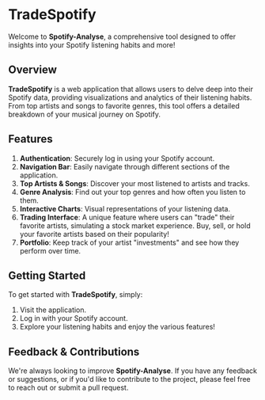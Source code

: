 # TradeSpotify

Welcome to **Spotify-Analyse**, a comprehensive tool designed to offer insights into your Spotify listening habits and more!

## Overview

**TradeSpotify** is a web application that allows users to delve deep into their Spotify data, providing visualizations and analytics of their listening habits. From top artists and songs to favorite genres, this tool offers a detailed breakdown of your musical journey on Spotify.

## Features

1. **Authentication**: Securely log in using your Spotify account.
2. **Navigation Bar**: Easily navigate through different sections of the application.
3. **Top Artists & Songs**: Discover your most listened to artists and tracks.
4. **Genre Analysis**: Find out your top genres and how often you listen to them.
5. **Interactive Charts**: Visual representations of your listening data.
6. **Trading Interface**: A unique feature where users can "trade" their favorite artists, simulating a stock market experience. Buy, sell, or hold your favorite artists based on their popularity!
7. **Portfolio**: Keep track of your artist "investments" and see how they perform over time.

## Getting Started

To get started with **TradeSpotify**, simply:

1. Visit the application.
2. Log in with your Spotify account.
3. Explore your listening habits and enjoy the various features!

## Feedback & Contributions

We're always looking to improve **Spotify-Analyse**. If you have any feedback or suggestions, or if you'd like to contribute to the project, please feel free to reach out or submit a pull request.
